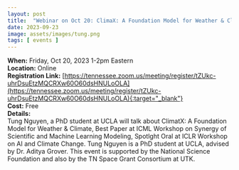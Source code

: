 ```yaml
---
layout: post
title:  "Webinar on Oct 20: ClimaX: A Foundation Model for Weather & Climate"
date: 2023-09-23
image: assets/images/tung.png
tags: [ events ]
---
```



**When:** Friday, Oct 20, 2023 1-2pm Eastern   
**Location:** Online   
**Registration Link:** [https://tennessee.zoom.us/meeting/register/tZUkc-uhrDsuEtzMQCRXw60O60dsHNULoOLA](https://tennessee.zoom.us/meeting/register/tZUkc-uhrDsuEtzMQCRXw60O60dsHNULoOLA){:target="_blank"}     
**Cost:** Free  
**Details:**    
Tung Nguyen, a PhD student at UCLA will talk about ClimatX: A Foundation Model for Weather & Climate, Best Paper at ICML Workshop on Synergy of Scientific and Machine Learning Modeling, Spotlght Oral at ICLR Workshop on AI and Climate Change. Tung Nguyen is a PhD student at UCLA, advised by Dr. Aditya Grover. This event is supported by the National Science Foundation and also by the TN Space Grant Consortium at UTK.
<br/>
<br/>
<br/>


